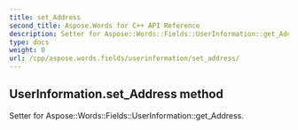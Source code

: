 ```yaml
---
title: set_Address
second_title: Aspose.Words for C++ API Reference
description: Setter for Aspose::Words::Fields::UserInformation::get_Address. 
type: docs
weight: 0
url: /cpp/aspose.words.fields/userinformation/set_address/
---
```

## UserInformation.set_Address method


Setter for Aspose::Words::Fields::UserInformation::get_Address. 

